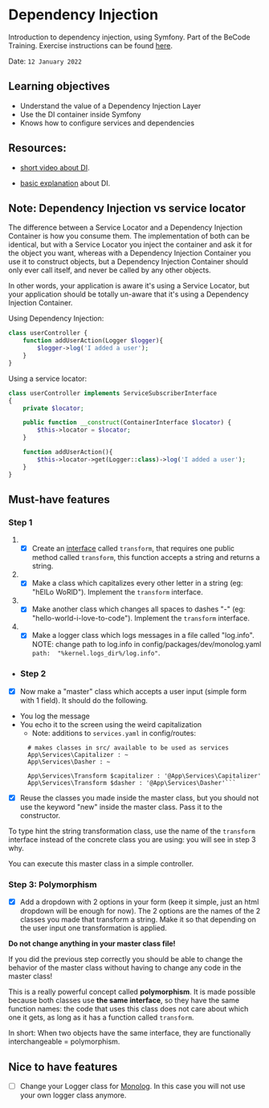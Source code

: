 # Dependency Injection
Introduction to dependency injection, using Symfony. Part of the BeCode Training.
Exercise instructions can be found [here](https://github.com/becodeorg/ANT-Lamarr-5.34/tree/main/3.The-Mountain/Symfony/2.Dependency%20Injection).

Date: ```12 January 2022```

## Learning objectives
- Understand the value of a Dependency Injection Layer
- Use the DI container inside Symfony
- Knows how to configure services and dependencies

## Resources: 
 - [short video about DI](https://www.youtube.com/watch?v=IKD2-MAkXyQ).

 - [basic explanation](https://www.freecodecamp.org/news/a-quick-intro-to-dependency-injection-what-it-is-and-when-to-use-it-7578c84fa88f/) about DI.

## Note: Dependency Injection vs service locator

The difference between a Service Locator and a Dependency Injection Container is how you consume them. The implementation of both can be identical, but with a Service Locator you inject the container and ask it for the object you want, whereas with a Dependency Injection Container you use it to construct objects, but a Dependency Injection Container should only ever call itself, and never be called by any other objects.

In other words, your application is aware it's using a Service Locator, but your application should be totally un-aware that it's using a Dependency Injection Container.

Using Dependency Injection:
````php
class userController {
    function addUserAction(Logger $logger){
        $logger->log('I added a user');
    }
}
````

Using a service locator:
````php
class userController implements ServiceSubscriberInterface
{
    private $locator;

    public function __construct(ContainerInterface $locator) {
        $this->locator = $locator;
    }

    function addUserAction(){
        $this->locator->get(Logger::class)->log('I added a user');
    }
}
````

## Must-have features
### Step 1
1. -[x] Create an [interface](https://www.php.net/manual/en/language.oop5.interfaces.php) called `transform`, that requires one public method called `transform`, this function accepts a string and returns a string.

2. -[x] Make a class which capitalizes every other letter in a string (eg: "hElLo WoRlD"). Implement the `transform` interface.

3. -[x] Make another class which changes all spaces to dashes "-" (eg: "hello-world-i-love-to-code"). Implement the `transform` interface.

4. -[x] Make a logger class which logs messages in a file called "log.info".
    NOTE: change path to log.info in config/packages/dev/monolog.yaml ```path:  "%kernel.logs_dir%/log.info"```.
- ### Step 2
- [x] Now make a "master" class which accepts a user input (simple form with 1 field). It should do the following.
- You log the message
- You echo it to the screen using the weird capitalization
   - Note: additions to `services.yaml` in config/routes: 
  ```
    # makes classes in src/ available to be used as services
    App\Services\Capitalizer : ~
    App\Services\Dasher : ~
    
    App\Services\Transform $capitalizer : '@App\Services\Capitalizer'
    App\Services\Transform $dasher : '@App\Services\Dasher'```

- [x] Reuse the classes you made inside the master class, but you should not use the keyword "new" inside the master class. Pass it to the constructor.

To type hint the string transformation class, use the name of the `transform` interface instead of the concrete class you are using: you will see in step 3 why.

You can execute this master class in a simple controller.

### Step 3: Polymorphism
-[x] Add a dropdown with 2 options in your form (keep it simple, just an html dropdown will be enough for now). The 2 options are the names of the 2 classes you made that transform a string. Make it so that depending on the user input one transformation is applied.

**Do not change anything in your master class file!**

If you did the previous step correctly you should be able to change the behavior of the master class without having to change any code in the master class!

This is a really powerful concept called **polymorphism**. It is made possible because both classes use **the same interface**, so they have the same function names: the code that uses this class does not care about which one it gets, as long as it has a function called `transform`.

In short: When two objects have the same interface, they are functionally interchangeable = polymorphism.

## Nice to have features
-[ ] Change your Logger class for [Monolog](https://github.com/Seldaek/monolog). In this case you will not use your own logger class anymore.


